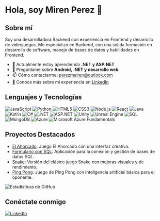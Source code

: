 # Hola, soy Miren Perez 👋

## Sobre mí
Soy una desarrolladora Backend con experiencia en Frontend y desarrollo de videojuegos. Me especializo en Backend, con una sólida formación en desarrollo de software, manejo de bases de datos y habilidades en Frontend.

- 🌱 Actualmente estoy aprendiendo **.NET y ASP.NET**
- 💬 Pregúntame sobre **Android, .NET y desarrollo web**
- 📫 Cómo contactarme: [perezmairen@outlook.com](mailto:perezmairen@outlook.com)
- 📄 Conoce más sobre mi experiencia en [LinkedIn](https://www.linkedin.com/in/miren-p%C3%A9rez-ruiz-1aa028222/)

## Lenguajes y Tecnologías
![JavaScript](https://img.shields.io/badge/-JavaScript-yellow?style=flat&logo=javascript) 
![Python](https://img.shields.io/badge/-Python-blue?style=flat&logo=python) 
![HTML5](https://img.shields.io/badge/-HTML5-orange?style=flat&logo=html5) 
![CSS3](https://img.shields.io/badge/-CSS3-blue?style=flat&logo=css3) 
![Node.js](https://img.shields.io/badge/-Node.js-green?style=flat&logo=node.js) 
![React](https://img.shields.io/badge/-React-blue?style=flat&logo=react) 
![Java](https://img.shields.io/badge/-Java-red?style=flat&logo=java) 
![Kotlin](https://img.shields.io/badge/-Kotlin-purple?style=flat&logo=kotlin) 
![C#](https://img.shields.io/badge/-C%23-blue?style=flat&logo=c-sharp) 
![.NET](https://img.shields.io/badge/-.NET-blueviolet?style=flat&logo=dot-net) 
![ASP.NET](https://img.shields.io/badge/-ASP.NET-blueviolet?style=flat&logo=dot-net) 
![Unity](https://img.shields.io/badge/-Unity-black?style=flat&logo=unity) 
![Unreal Engine](https://img.shields.io/badge/-Unreal%20Engine-black?style=flat&logo=unreal-engine) 
![SQL](https://img.shields.io/badge/-SQL-lightgrey?style=flat&logo=sql) 
![MongoDB](https://img.shields.io/badge/-MongoDB-green?style=flat&logo=mongodb)
![Azure](https://img.shields.io/badge/-Azure-blue?style=flat&logo=microsoft-azure)
![Microsoft Azure Fundamentals](https://img.shields.io/badge/-Microsoft%20Azure%20Fundamentals-blue?style=flat&logo=microsoft-azure)

## Proyectos Destacados
- [El Ahorcado](https://github.com/MairenPerez/JuegosJS): Juego El Ahorcado con una interfaz creativa.
- [Formulario con SQL](https://github.com/MairenPerez/FormConexionSQL): Aplicación para la conexión y gestión de bases de datos SQL.
- [Snake](https://github.com/MairenPerez/Snake): Versión del clásico juego Snake con mejoras visuales y de rendimiento.
- [Ping Pong](https://github.com/MairenPerez/PingPong): Juego de Ping Pong con inteligencia artificial básica para el oponente.

![Estadísticas de GitHub](https://github-readme-stats.vercel.app/api?username=MairenPerez&show_icons=true&theme=radical)

## Conéctate conmigo
[![LinkedIn](https://img.shields.io/badge/LinkedIn-blue)](https://www.linkedin.com/in/miren-p%C3%A9rez-ruiz-1aa028222/)
